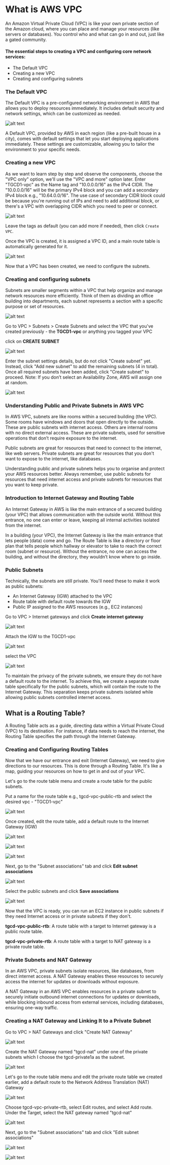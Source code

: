 # What is AWS VPC

An Amazon Virtual Private Cloud (VPC) is like your own private section of the Amazon cloud, where you can place and manage your resources (like servers or databases). You control who and what can go in and out, just like a gated community.

#### The essential steps to creating a VPC and configuring core network services:
-   The Default VPC
-   Creating a new VPC
-   Creating and configuring subnets

### The Default VPC
The Default VPC is a pre-configured networking environment in AWS that allows you to deploy resources immediately. It includes default security and network settings, which can be customized as needed.

![alt text](<images/image 1.png>)

A Default VPC, provided by AWS in each region (like a pre-built house in a city), comes with default settings that let you start deploying applications immediately. These settings are customizable, allowing you to tailor the environment to your specific needs.

### Creating a new VPC
As we want to learn step by step and observe the components, choose the "VPC only" option, we'll use the "VPC and more" option later. Enter "TGCD1-vpc" as the Name tag and "10.0.0.0/16" as the IPv4 CIDR. The "10.0.0.0/16" will be the primary IPv4 block and you can add a secondary IPv4 block e.g., "10.64.0.0/16". The use case of secondary CIDR block could be because you're running out of IPs and need to add additional block, or there's a VPC with overlapping CIDR which you need to peer or connect.

![alt text](<images/image 2.png>)

Leave the tags as default (you can add more if needed), then click `Create VPC`.

Once the VPC is created, it is assigned a VPC ID, and a main route table is automatically generated for it.

![alt text](<images/image 3.png>)

Now that a VPC has been created, we need to configure the subnets.

### Creating and configuring subnets

Subnets are smaller segments within a VPC that help organize and manage network resources more efficiently. Think of them as dividing an office building into departments, each subnet represents a section with a specific purpose or set of resources.

![alt text](<images/image 4.png>)

Go to VPC > Subnets > Create Subnets and select the VPC that you've created previously - the **TGCD1-vpc** or anything you tagged your VPC

click on **CREATE SUBNET**

![alt text](<images/image 5.png>)

Enter the subnet settings details, but do not click "Create subnet" yet. Instead, click "Add new subnet" to add the remaining subnets (4 in total). Once all required subnets have been added, click "Create subnet" to proceed.
Note: If you don’t select an Availability Zone, AWS will assign one at random.

![alt text](<images/image 6.png>)

### Understanding Public and Private Subnets in AWS VPC

In AWS VPC, subnets are like rooms within a secured building (the VPC). Some rooms have windows and doors that open directly to the outside. These are public subnets with internet access. Others are internal rooms with no direct external access. These are private subnets, used for sensitive operations that don’t require exposure to the internet.

Public subnets are great for resources that need to connect to the internet, like web servers. Private subnets are great for resources that you don't want to expose to the internet, like databases.

Understanding public and private subnets helps you to organise and protect your AWS resources better. Always remember, use public subnets for resources that need internet access and private subnets for resources that you want to keep private.

### Introduction to Internet Gateway and Routing Table

An Internet Gateway in AWS is like the main entrance of a secured building (your VPC) that allows communication with the outside world. Without this entrance, no one can enter or leave, keeping all internal activities isolated from the internet. 

In a building (your VPC), the Internet Gateway is like the main entrance that lets people (data) come and go. The Route Table is like a directory or floor plan that tells people which hallway or elevator to take to reach the correct room (subnet or resource). Without the entrance, no one can access the building, and without the directory, they wouldn’t know where to go inside.

### Public Subnets
Technically, the subnets are still private. You'll need these to make it work as public subnets:

-   An Internet Gateway (IGW) attached to the VPC
-   Route table with default route towards the IGW
-   Public IP assigned to the AWS resources (e.g., EC2 instances)

Go to VPC > Internet gateways and click **Create internet gateway**

![alt text](<images/image 7.png>)

Attach the IGW to the TGCD1-vpc

![alt text](<images/image 8.png>)

select the VPC

![alt text](<images/image 9.png>)

To maintain the privacy of the private subnets, we ensure they do not have a default route to the internet. To achieve this, we create a separate route table specifically for the public subnets, which will contain the route to the Internet Gateway. This separation keeps private subnets isolated while allowing public subnets controlled internet access.

## What is a Routing Table?
A Routing Table acts as a guide, directing data within a Virtual Private Cloud (VPC) to its destination. For instance, if data needs to reach the internet, the Routing Table specifies the path through the Internet Gateway.

### Creating and Configuring Routing Tables
Now that we have our entrance and exit (Internet Gateway), we need to give directions to our resources. This is done through a Routing Table. It's like a map, guiding your resources on how to get in and out of your VPC.

Let's go to the route table menu and create a route table for the public subnets.

Put a name for the route table e.g., tgcd-vpc-public-rtb and select the desired vpc - "TGCD1-vpc"

![alt text](<images/image 10.png>)

Once created, edit the route table, add a default route to the Internet Gateway (IGW)

![alt text](<images/image 11.png>)

![alt text](<images/image 12.png>)

![alt text](<images/image 13.png>)

Next, go to the "Subnet associations" tab and click **Edit subnet associations**

![alt text](<images/image 14.png>)

Select the public subnets and click **Save associations**

![alt text](<images/image 15.png>)

Now that the VPC is ready, you can run an EC2 instance in public subnets if they need Internet access or in private subnets if they don't.

**tgcd-vpc-public-rtb**: A route table with a target to Internet gateway is a public route table.

**tgcd-vpc-private-rtb**: A route table with a target to NAT gateway is a private route table.

### Private Subnets and NAT Gateway

In an AWS VPC, private subnets isolate resources, like databases, from direct internet access. A NAT Gateway enables these resources to securely access the internet for updates or downloads without exposure.

A NAT Gateway in an AWS VPC enables resources in a private subnet to securely initiate outbound internet connections for updates or downloads, while blocking inbound access from external services, including databases, ensuring one-way traffic.

### Creating a NAT Gateway and Linking It to a Private Subnet
Go to VPC > NAT Gateways and click "Create NAT Gateway"

![alt text](<images/image 16.png>)

Create the NAT Gateway named "tgcd-nat" under one of the private subnets which I choose the tgcd-private1a as the subnet.

![alt text](<images/image 17.png>)

Let's go to the route table menu and edit the private route table we created earlier, add a default route to the Network Address Translation (NAT) Gateway

![alt text](<images/image 18.png>)

Choose tgcd-vpc-private-rtb, select Edit routes, and select Add route. Under the Target, select the NAT gateway named "tgcd-nat"

![alt text](<images/image 19.png>)

Next, go to the "Subnet associations" tab and click "Edit subnet associations"

![alt text](<images/image 20.png>)

![alt text](<images/image 21.png>)

